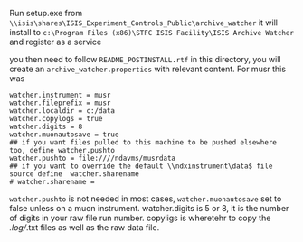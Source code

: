 Run setup.exe from `\\isis\shares\ISIS_Experiment_Controls_Public\archive_watcher` it will install to `c:\Program Files (x86)\STFC ISIS Facility\ISIS Archive Watcher` and register as a service

you then need to follow `README_POSTINSTALL.rtf` in this directory, you will create an `archive_watcher.properties` with relevant content. For musr this was
```
watcher.instrument = musr
watcher.fileprefix = musr
watcher.localdir = c:/data
watcher.copylogs = true
watcher.digits = 8
watcher.muonautosave = true
## if you want files pulled to this machine to be pushed elsewhere too, define watcher.pushto
watcher.pushto = file:////ndavms/musrdata
## if you want to override the default \\ndxinstrument\data$ file source define  watcher.sharename 
# watcher.sharename = 
```
`watcher.pushto` is not needed in most cases,  `watcher.muonautosave` set to false unless on a muon instrument. watcher.digits is 5 or 8, it is the number of digits in your raw file run number. copyligs is wheretehr to copy the *.log/*.txt files as well as the raw data file.  





